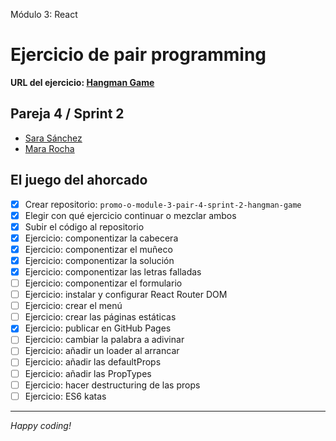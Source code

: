Módulo 3: React

# Ejercicio de pair programming

**URL del ejercicio: [Hangman Game](#)**

## Pareja 4 / Sprint 2

- [Sara Sánchez](https://github.com/SaraSanchezL)
- [Mara Rocha](https://github.com/mararochafernandez)

## El juego del ahorcado

- [x] Crear repositorio: `promo-o-module-3-pair-4-sprint-2-hangman-game`
- [x] Elegir con qué ejercicio continuar o mezclar ambos
- [x] Subir el código al repositorio
- [x] Ejercicio: componentizar la cabecera
- [x] Ejercicio: componentizar el muñeco
- [x] Ejercicio: componentizar la solución
- [x] Ejercicio: componentizar las letras falladas
- [ ] Ejercicio: componentizar el formulario
- [ ] Ejercicio: instalar y configurar React Router DOM
- [ ] Ejercicio: crear el menú
- [ ] Ejercicio: crear las páginas estáticas
- [x] Ejercicio: publicar en GitHub Pages
- [ ] Ejercicio: cambiar la palabra a adivinar
- [ ] Ejercicio: añadir un loader al arrancar
- [ ] Ejercicio: añadir las defaultProps
- [ ] Ejercicio: añadir las PropTypes
- [ ] Ejercicio: hacer destructuring de las props
- [ ] Ejercicio: ES6 katas

---

_Happy coding!_
